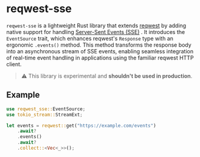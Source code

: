 # reqwest-sse

`reqwest-sse` is a lightweight Rust library that extends
[reqwest](https://docs.rs/reqwest) by adding native support for handling
[Server-Sent Events (SSE)](https://developer.mozilla.org/en-US/docs/Web/API/Server-sent_events/Using_server-sent_events)
. It introduces the `EventSource` trait, which enhances reqwest's `Response`
type with an ergonomic `.events()` method. This method transforms the
response body into an asynchronous stream of SSE events, enabling seamless
integration of real-time event handling in applications using the familiar
reqwest HTTP client.

> :warning: This library is experimental and **shouldn't be used in production**.

## Example

```rust
use reqwest_sse::EventSource;
use tokio_stream::StreamExt;

let events = reqwest::get("https://example.com/events")
    .await?
    .events()
    .await?
    .collect::<Vec<_>>();
```
